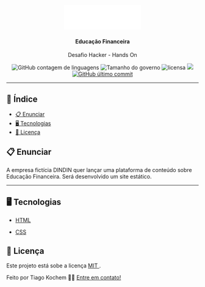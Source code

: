 <p align="center"><img alt="Dindin" height="64" src="./img/logo-header.png"></p>

<h4 align="center">Educação Financeira</h4>

  <p align="center">Desafio Hacker - Hands On </p>

<p align="center">


  <img alt="GitHub contagem de linguagens" src="https://img.shields.io/github/languages/count/tiagokochem/ProfileComponent?color=%2304D361&style=plastic">

  <img alt="Tamanho do governo" src="http://img.shields.io/github/languages/code-size/tiagokochem/ProfileComponent?style=plastic">



  <img alt="licensa" src="https://img.shields.io/github/license/tiagokochem/ProfileComponent?style=plastic">

  <img src="https://img.shields.io/github/forks/tiagokochem/ProfileComponent?style=plastic">

<a href="https://github.com/alicepaixao/FoodFy/tree/master/commits/master">
    <img alt="GitHub último commit" src="https://img.shields.io/github/last-commit/tiagokochem/ProfileComponent?style=plastic">
  </a>

<hr>

##  📕 Índice


* [ 📋 Enunciar ](#📋-Sobre)
* [ 🖥 Tecnologias ](#🖥-Tecnologias)
* [ 📝 Licença ](#📝-Licença)


##  📋 Enunciar

<p align="left"> A empresa fictícia DINDIN quer lançar uma plataforma de conteúdo sobre Educação Financeira.
Será desenvolvido um site estático. </p>

<hr>


##  🖥 Tecnologias

- <a href="https://www.w3schools.com/html/">HTML</a>

- <a href="https://www.w3schools.com/css/default.asp">CSS</a>


##  📝 Licença


Este projeto está sobe a licença [ MIT ](./LICENSE).

Feito por Tiago Kochem 👋🏻 [ Entre em contato! ](https://www.linkedin.com/in/tiagokochem/)